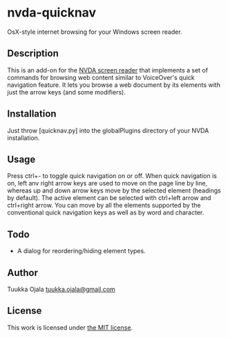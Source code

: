 # nvda-quicknav
OsX-style internet browsing for your Windows screen reader.
## Description
This is an add-on for the [NVDA screen reader][1] that implements a set of commands for browsing web content similar to VoiceOver's quick navigation feature. It lets you browse a web document by its elements with just the arrow keys (and some modifiers).
## Installation
Just throw [quicknav.py] into the globalPlugins directory of your NVDA installation.
## Usage
Press ctrl+- to toggle quick navigation on or off. When quick navigation is on, left anv right arrow keys are used to move on the page line by line, whereas up and down arrow keys move by the selected element (headings by default). The active element can be selected with ctrl+left arrow and ctrl+right arrow. You can move by all the elements supported by the conventional quick navigation keys as well as by word and character.
## Todo
* A dialog for reordering/hiding element types.
## Author
Tuukka Ojala <tuukka.ojala@gmail.com>
## License
This work is licensed under [the MIT license](LICENSE).

[1]: http://nvaccess.org